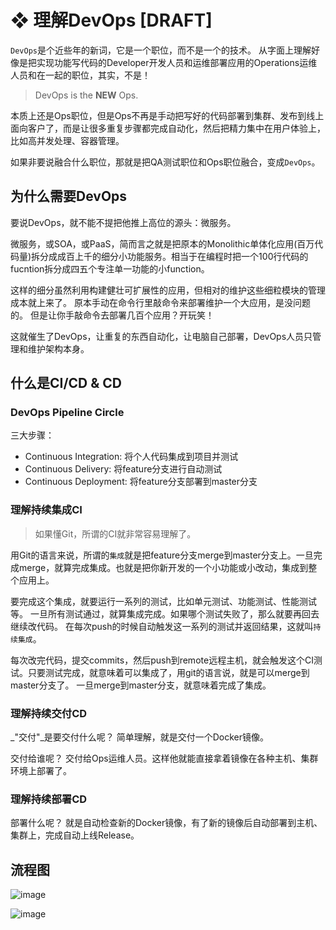 # ❖ 理解DevOps [DRAFT]

`DevOps`是个近些年的新词，它是一个职位，而不是一个的技术。
从字面上理解好像是把实现功能写代码的Developer开发人员和运维部署应用的Operations运维人员和在一起的职位，其实，不是！

> DevOps is the **NEW** Ops. 

本质上还是Ops职位，但是Ops不再是手动把写好的代码部署到集群、发布到线上面向客户了，而是让很多重复步骤都完成自动化，然后把精力集中在用户体验上，比如高并发处理、容器管理。

如果非要说融合什么职位，那就是把QA测试职位和Ops职位融合，变成`DevOps`。


## 为什么需要DevOps

要说DevOps，就不能不提把他推上高位的源头：微服务。

微服务，或SOA，或PaaS，简而言之就是把原本的Monolithic单体化应用(百万代码量)拆分成成百上千的细分小功能服务。相当于在编程时把一个100行代码的fucntion拆分成四五个专注单一功能的小function。

这样的细分虽然利用构建健壮可扩展性的应用，但相对的维护这些细粒模块的管理成本就上来了。
原本手动在命令行里敲命令来部署维护一个大应用，是没问题的。
但是让你手敲命令去部署几百个应用？开玩笑！

这就催生了DevOps，让重复的东西自动化，让电脑自己部署，DevOps人员只管理和维护架构本身。



## 什么是CI/CD & CD


### DevOps Pipeline Circle

三大步骤：
- Continuous Integration: 将个人代码集成到项目并测试
- Continuous Delivery: 将feature分支进行自动测试
- Continuous Deployment: 将feature分支部署到master分支


### 理解持续集成CI

> 如果懂Git，所谓的CI就非常容易理解了。

用Git的语言来说，所谓的`集成`就是把feature分支merge到master分支上。一旦完成merge，就算完成集成。也就是把你新开发的一个小功能或小改动，集成到整个应用上。

要完成这个集成，就要运行一系列的测试，比如单元测试、功能测试、性能测试等。
一旦所有测试通过，就算集成完成。如果哪个测试失败了，那么就要再回去继续改代码。
在每次push的时候自动触发这一系列的测试并返回结果，这就叫`持续集成`。

每次改完代码，提交commits，然后push到remote远程主机，就会触发这个CI测试。只要测试完成，就意味着可以集成了，用git的语言说，就是可以merge到master分支了。
一旦merge到master分支，就意味着完成了集成。


### 理解持续交付CD

_"交付"_是要交付什么呢？
简单理解，就是交付一个Docker镜像。

交付给谁呢？
交付给Ops运维人员。这样他就能直接拿着镜像在各种主机、集群环境上部署了。


### 理解持续部署CD

部署什么呢？
就是自动检查新的Docker镜像，有了新的镜像后自动部署到主机、集群上，完成自动上线Release。




## 流程图

![image](https://user-images.githubusercontent.com/14041622/54485982-cce32300-48bc-11e9-9bdd-61e6db5dd218.png)

![image](https://user-images.githubusercontent.com/14041622/54485990-fa2fd100-48bc-11e9-97c4-3a651251ca1b.png)


